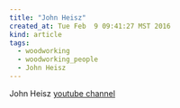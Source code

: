 ```yaml
---
title: "John Heisz"
created_at: Tue Feb  9 09:41:27 MST 2016
kind: article
tags:
  - woodworking
  - woodworking_people
  - John Heisz
---
```



John Heisz <a href="https://www.youtube.com/user/jpheisz" target="_blank">youtube channel</a>


<!--
html boilerplate
<a href="" target="_blank"></a>
<img src="" width="400px">
-->


